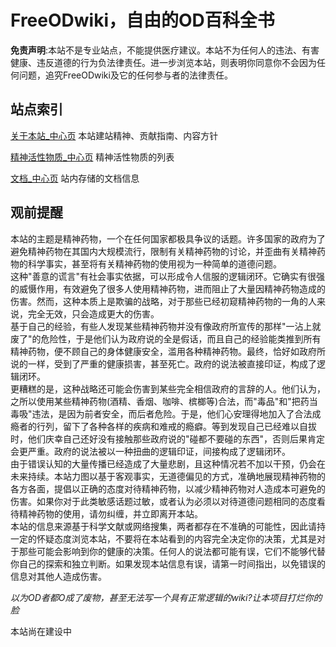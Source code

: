 # FreeODwiki，自由的OD百科全书

**免责声明**:本站不是专业站点，不能提供医疗建议。本站不为任何人的违法、有害健康、违反道德的行为负法律责任。进一步浏览本站，则表明你同意你不会因为任何问题，追究FreeODwiki及它的任何参与者的法律责任。

## 站点索引

[关于本站_中心页](./中心页/关于本站_中心页.md) 本站建站精神、贡献指南、内容方针

[精神活性物质_中心页](./中心页/精神活性物质_中心页.md) 精神活性物质的列表

[文档_中心页](./中心页/文档_中心页.md) 站内存储的文档信息

## 观前提醒
本站的主题是精神药物，一个在任何国家都极具争议的话题。许多国家的政府为了避免精神药物在其国内大规模流行，限制有关精神药物的讨论，并歪曲有关精神药物的科学事实，甚至将有关精神药物的使用视为一种简单的道德问题。<br>这种"善意的谎言"有社会事实依据，可以形成令人信服的逻辑闭环。它确实有很强的威慑作用，有效避免了很多人使用精神药物，进而阻止了大量因精神药物造成的伤害。然而，这种本质上是欺骗的战略，对于那些已经初窥精神药物的一角的人来说，完全无效，只会造成更大的伤害。<br>基于自己的经验，有些人发现某些精神药物并没有像政府所宣传的那样"一沾上就废了"的危险性，于是他们认为政府说的全是假话，而且自己的经验能类推到所有精神药物，便不顾自己的身体健康安全，滥用各种精神药物。最终，恰好如政府所说的一样，受到了严重的健康损害，甚至死亡。政府的说法被直接印证，构成了逻辑闭环。<br>更糟糕的是，这种战略还可能会伤害到某些完全相信政府的言辞的人。他们认为，之所以使用某些精神药物(酒精、香烟、咖啡、槟榔等)合法，而"毒品"和"把药当毒吸"违法，是因为前者安全，而后者危险。于是，他们心安理得地加入了合法成瘾者的行列，留下了各种各样的疾病和难戒的瘾癖。等到发现自己已经难以自拔时，他们庆幸自己还好没有接触那些政府说的"碰都不要碰的东西"，否则后果肯定会更严重。政府的说法被以一种扭曲的逻辑印证，间接构成了逻辑闭环。<br>由于错误认知的大量传播已经造成了大量悲剧，且这种情况若不加以干预，仍会在未来持续。本站力图以基于客观事实，无道德偏见的方式，准确地展现精神药物的各方各面，提倡以正确的态度对待精神药物，以减少精神药物对人造成本可避免的伤害。如果你对于此类敏感话题过敏，或者认为必须以对待道德问题相同的态度看待精神药物的使用，请勿纠缠，并立即离开本站。<br>本站的信息来源基于科学文献或网络搜集，两者都存在不准确的可能性，因此请持一定的怀疑态度浏览本站，不要将在本站看到的内容完全决定你的决策，尤其是对于那些可能会影响到你的健康的决策。任何人的说法都可能有误，它们不能够代替你自己的探索和独立判断。如果发现本站信息有误，请第一时间指出，以免错误的信息对其他人造成伤害。

*以为OD者都O成了废物，甚至无法写一个具有正常逻辑的wiki?让本项目打烂你的脸*


本站尚在建设中


